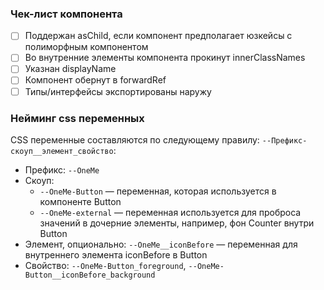 ### Чек-лист компонента
- [ ] Поддержан asChild, если компонент предполагает юзкейсы с полиморфным компонентом
- [ ] Во внутренние элементы компонента прокинут innerClassNames
- [ ] Указнан displayName
- [ ] Компонент обернут в forwardRef
- [ ] Типы/интерфейсы экспортированы наружу

### Нейминг css переменных
CSS переменные составляются по следующему правилу:
`--Префикс-скоуп__элемент_свойство`:
- Префикс: `--OneMe`
- Скоуп: 
  - `--OneMe-Button` — переменная, которая используется в компоненте Button
  - `--OneMe-external` — переменная используется для проброса значений в дочерние элементы, например, фон Counter внутри Button
- Элемент, опционально: `--OneMe__iconBefore` — переменная для внутреннего элемента iconBefore в Button
- Свойство: `--OneMe-Button_foreground`, `--OneMe-Button__iconBefore_background`
